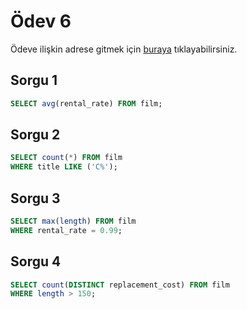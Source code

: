 # Ödev 6
Ödeve ilişkin adrese gitmek için [buraya](https://app.patika.dev/moduller/sql/Odev6) tıklayabilirsiniz.

## Sorgu 1
```sql
SELECT avg(rental_rate) FROM film;
```

## Sorgu 2
```sql
SELECT count(*) FROM film
WHERE title LIKE ('C%');
```

## Sorgu 3
```sql
SELECT max(length) FROM film
WHERE rental_rate = 0.99;
```

## Sorgu 4
```sql
SELECT count(DISTINCT replacement_cost) FROM film
WHERE length > 150;
```